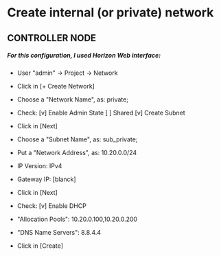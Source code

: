 # Create internal (or private) network

## CONTROLLER NODE

##### For this configuration, I used Horizon Web interface:
- User "admin" -> Project -> Network
- Click in [+ Create Network]

- Choose a "Network Name", as: private;
- Check:  [v] Enable Admin State
          [ ]  Shared
          [v] Create Subnet
- Click in [Next]

- Choose a "Subnet Name", as: sub_private;
- Put a "Network Address", as: 10.20.0.0/24
- IP Version: IPv4
- Gateway IP: [blanck]
- Click in [Next]

- Check:  [v] Enable DHCP
- "Allocation Pools": 10.20.0.100,10.20.0.200
- "DNS Name Servers": 8.8.4.4
- Click in [Create]
